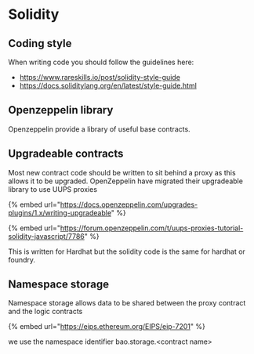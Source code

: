 # Solidity



## Coding style

When writing code you should follow the guidelines here:

* https://www.rareskills.io/post/solidity-style-guide
* https://docs.soliditylang.org/en/latest/style-guide.html

## Openzeppelin library

Openzeppelin provide a library of useful base contracts.

## Upgradeable contracts

Most new contract code should be written to sit behind a proxy as this allows it to be upgraded. OpenZeppelin have migrated their upgradeable library to use UUPS proxies

{% embed url="https://docs.openzeppelin.com/upgrades-plugins/1.x/writing-upgradeable" %}

{% embed url="https://forum.openzeppelin.com/t/uups-proxies-tutorial-solidity-javascript/7786" %}

This is written for Hardhat but the solidity code is the same for hardhat or foundry.

## Namespace storage

Namespace storage allows data to be shared between the proxy contract and the logic contracts

{% embed url="https://eips.ethereum.org/EIPS/eip-7201" %}

we use the namespace identifier bao.storage.\<contract name>
